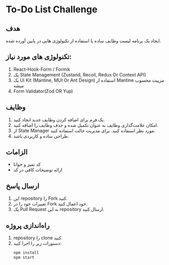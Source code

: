 # To-Do List Challenge

## هدف

ایجاد یک برنامه لیست وظایف ساده با استفاده از تکنولوژی هایی در پایین آورده شده.

## تکنولوژی های مورد نیاز:

1. React-Hook-Form / Formik
2. یک State Management (Zustand, Recoil, Redux Or Context API)
3. یک Ui Kit (Mantine, MUI Or Ant Design) استفاده از Mantine مزییت محسوب میشه
4. Form Validator(Zod OR Yup)

## وظایف

1. یک فرم برای اضافه کردن وظایف جدید ایجاد کنید.
2. امکان علامت‌گذاری وظایف به عنوان تکمیل شده و حذف وظایف را اضافه کنید.
3. از State Manager مورد نظر استفاده کنید. برای مدیریت حالت استفاده کنید.
4. طراحی ساده و کاربردی باشد.

## الزامات

-   کد تمیز و خوانا
-   ارائه توضیحات کافی در کد

## ارسال پاسخ

1. این repository را Fork کنید.
2. تغییرات خود را در Fork خود اعمال کنید.
3. یک Pull Request به این repository ارسال کنید.

## راه‌اندازی پروژه

1. repository را clone کنید.
2. دستورات زیر را اجرا کنید:
    ```bash
    npm install
    npm start
    ```
